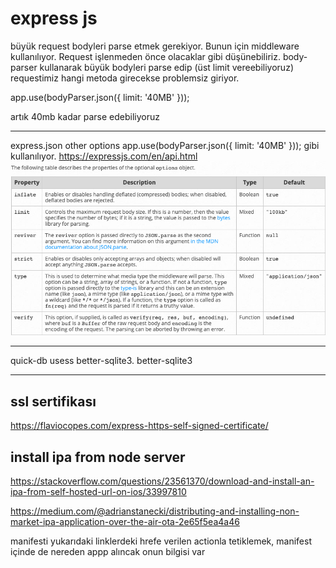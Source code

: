 # express js

büyük request bodyleri parse etmek gerekiyor. Bunun için middleware kullanılıyor. Request işlenmeden önce olacaklar gibi düşünebiliriz. body-parser kullanarak büyük bodyleri parse edip (üst limit vereebiliyoruz) requestimiz hangi metoda girecekse problemsiz giriyor. 


app.use(bodyParser.json({ limit: '40MB' }));

artık 40mb kadar parse edebiliyoruz

---
express.json other options
app.use(bodyParser.json({ limit: '40MB' }));
gibi kullanılıyor.
https://expressjs.com/en/api.html
![alt text](./img/exp.png "exp")

---

quick-db usess better-sqlite3. better-sqlite3 

----


## ssl sertifikası

https://flaviocopes.com/express-https-self-signed-certificate/


## install ipa from node server

https://stackoverflow.com/questions/23561370/download-and-install-an-ipa-from-self-hosted-url-on-ios/33997810

https://medium.com/@adrianstanecki/distributing-and-installing-non-market-ipa-application-over-the-air-ota-2e65f5ea4a46

manifesti yukarıdaki linklerdeki hrefe verilen actionla tetiklemek, manifest içinde de nereden appp alıncak onun bilgisi var